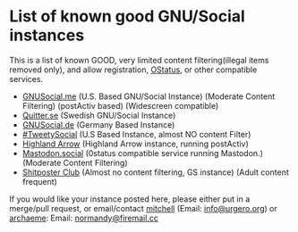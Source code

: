 # List of known good GNU/Social instances
This is a list of known GOOD, very limited content filtering(illegal items removed only), and allow registration, [OStatus](https://en.wikipedia.org/wiki/OStatus), or other compatible services.

- [GNUSocial.me](https://gnusocial.me) (U.S. Based GNU/Social Instance) (Moderate Content Filtering) (postActiv based) (Widescreen compatible)
- [Quitter.se](https://quitter.se) (Swedish GNU/Social Instance)
- [GNUSocial.de](https://gnusocial.de) (Germany Based Instance)
- [#TweetySocial](https://tweety.social) (U.S Based Instance, almost NO content Filter)
- [Highland Arrow](https://community.highlandarrow.com) (Highland Arrow instance, running postActiv)
- [Mastodon.social](https://mastodon.social) (0status compatible service running Mastodon.)(Moderate Content Filtering)
- [Shitposter Club](https://shitposter.club) (Almost no content filtering, GS instance) (Adult content frequent)

If you would like your instance posted here, please either put in a merge/pull request, or email/contact [mitchell](https://gnusocial.me/mitchell) (Email: info@urgero.org) or [archaeme](https://gs.archae.me/archaeme): Email: normandy@firemail.cc